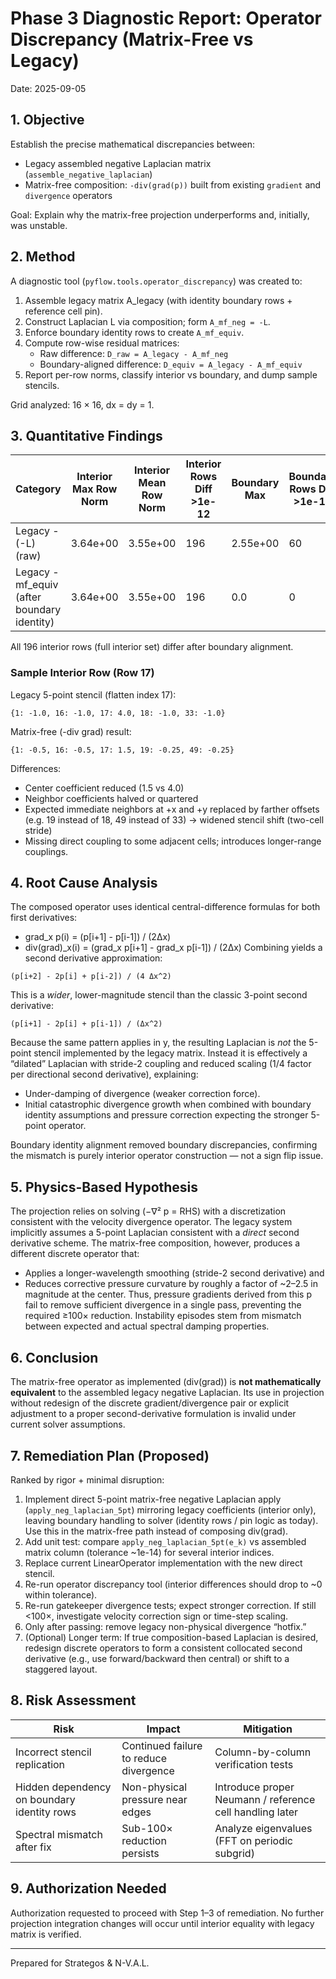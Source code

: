 # Phase 3 Diagnostic Report: Operator Discrepancy (Matrix-Free vs Legacy)

Date: 2025-09-05

## 1. Objective
Establish the precise mathematical discrepancies between:
- Legacy assembled negative Laplacian matrix (`assemble_negative_laplacian`)
- Matrix-free composition: `-div(grad(p))` built from existing `gradient` and `divergence` operators

Goal: Explain why the matrix-free projection underperforms and, initially, was unstable.

## 2. Method
A diagnostic tool (`pyflow.tools.operator_discrepancy`) was created to:
1. Assemble legacy matrix A_legacy (with identity boundary rows + reference cell pin).
2. Construct Laplacian L via composition; form `A_mf_neg = -L`.
3. Enforce boundary identity rows to create `A_mf_equiv`.
4. Compute row-wise residual matrices:
   - Raw difference: `D_raw = A_legacy - A_mf_neg`
   - Boundary-aligned difference: `D_equiv = A_legacy - A_mf_equiv`
5. Report per-row norms, classify interior vs boundary, and dump sample stencils.

Grid analyzed: 16 × 16, dx = dy = 1.

## 3. Quantitative Findings
| Category | Interior Max Row Norm | Interior Mean Row Norm | Interior Rows Diff >1e-12 | Boundary Max | Boundary Rows Diff >1e-12 |
|----------|----------------------|------------------------|---------------------------|--------------|---------------------------|
| Legacy - (-L) (raw) | 3.64e+00 | 3.55e+00 | 196 | 2.55e+00 | 60 |
| Legacy - mf_equiv (after boundary identity) | 3.64e+00 | 3.55e+00 | 196 | 0.0 | 0 |

All 196 interior rows (full interior set) differ after boundary alignment.

### Sample Interior Row (Row 17)
Legacy 5-point stencil (flatten index 17):
```
{1: -1.0, 16: -1.0, 17: 4.0, 18: -1.0, 33: -1.0}
```
Matrix-free (-div grad) result:
```
{1: -0.5, 16: -0.5, 17: 1.5, 19: -0.25, 49: -0.25}
```
Differences:
- Center coefficient reduced (1.5 vs 4.0)
- Neighbor coefficients halved or quartered
- Expected immediate neighbors at +x and +y replaced by farther offsets (e.g. 19 instead of 18, 49 instead of 33) → widened stencil shift (two-cell stride)
- Missing direct coupling to some adjacent cells; introduces longer-range couplings.

## 4. Root Cause Analysis
The composed operator uses identical central-difference formulas for both first derivatives:
- grad_x p(i) = (p[i+1] - p[i-1]) / (2Δx)
- div(grad)_x(i) = (grad_x p[i+1] - grad_x p[i-1]) / (2Δx)
Combining yields a second derivative approximation:
```
(p[i+2] - 2p[i] + p[i-2]) / (4 Δx^2)
```
This is a *wider*, lower-magnitude stencil than the classic 3-point second derivative:
```
(p[i+1] - 2p[i] + p[i-1]) / (Δx^2)
```
Because the same pattern applies in y, the resulting Laplacian is *not* the 5-point stencil implemented by the legacy matrix. Instead it is effectively a “dilated” Laplacian with stride-2 coupling and reduced scaling (1/4 factor per directional second derivative), explaining:
- Under-damping of divergence (weaker correction force).
- Initial catastrophic divergence growth when combined with boundary identity assumptions and pressure correction expecting the stronger 5-point operator.

Boundary identity alignment removed boundary discrepancies, confirming the mismatch is purely interior operator construction — not a sign flip issue.

## 5. Physics-Based Hypothesis
The projection relies on solving (−∇² p = RHS) with a discretization consistent with the velocity divergence operator. The legacy system implicitly assumes a 5-point Laplacian consistent with a *direct* second derivative scheme. The matrix-free composition, however, produces a different discrete operator that:
- Applies a longer-wavelength smoothing (stride-2 second derivative) and
- Reduces corrective pressure curvature by roughly a factor of ~2–2.5 in magnitude at the center.
Thus, pressure gradients derived from this p fail to remove sufficient divergence in a single pass, preventing the required ≥100× reduction. Instability episodes stem from mismatch between expected and actual spectral damping properties.

## 6. Conclusion
The matrix-free operator as implemented (div(grad)) is **not mathematically equivalent** to the assembled legacy negative Laplacian. Its use in projection without redesign of the discrete gradient/divergence pair or explicit adjustment to a proper second-derivative formulation is invalid under current solver assumptions.

## 7. Remediation Plan (Proposed)
Ranked by rigor + minimal disruption:
1. Implement direct 5-point matrix-free negative Laplacian apply (`apply_neg_laplacian_5pt`) mirroring legacy coefficients (interior only), leaving boundary handling to solver (identity rows / pin logic as today). Use this in the matrix-free path instead of composing div(grad).
2. Add unit test: compare `apply_neg_laplacian_5pt(e_k)` vs assembled matrix column (tolerance ~1e-14) for several interior indices.
3. Replace current LinearOperator implementation with the new direct stencil.
4. Re-run operator discrepancy tool (interior differences should drop to ~0 within tolerance).
5. Re-run gatekeeper divergence tests; expect stronger correction. If still <100×, investigate velocity correction sign or time-step scaling.
6. Only after passing: remove legacy non-physical divergence “hotfix.”
7. (Optional) Longer term: If true composition-based Laplacian is desired, redesign discrete operators to form a consistent collocated second derivative (e.g., use forward/backward then central) or shift to a staggered layout.

## 8. Risk Assessment
| Risk | Impact | Mitigation |
|------|--------|------------|
| Incorrect stencil replication | Continued failure to reduce divergence | Column-by-column verification tests |
| Hidden dependency on boundary identity rows | Non-physical pressure near edges | Introduce proper Neumann / reference cell handling later |
| Spectral mismatch after fix | Sub-100× reduction persists | Analyze eigenvalues (FFT on periodic subgrid) |

## 9. Authorization Needed
Authorization requested to proceed with Step 1–3 of remediation. No further projection integration changes will occur until interior equality with legacy matrix is verified.

---
Prepared for Strategos & N-V.A.L.
